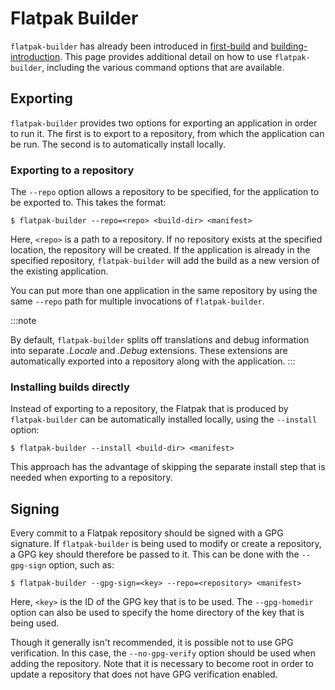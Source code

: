 # Flatpak Builder

`flatpak-builder` has already been introduced in
[first-build](first-build) and
[building-introduction](building-introduction). This page
provides additional detail on how to use `flatpak-builder`, including
the various command options that are available.

## Exporting

`flatpak-builder` provides two options for exporting an application in
order to run it. The first is to export to a repository, from which the
application can be run. The second is to automatically install locally.

### Exporting to a repository

The `--repo` option allows a repository to be specified, for the
application to be exported to. This takes the format:

    $ flatpak-builder --repo=<repo> <build-dir> <manifest>

Here, `<repo>` is a path to a repository. If no repository exists at the
specified location, the repository will be created. If the application
is already in the specified repository, `flatpak-builder` will add the
build as a new version of the existing application.

You can put more than one application in the same repository by using
the same `--repo` path for multiple invocations of `flatpak-builder`.

:::note

By default, `flatpak-builder` splits off translations and debug
information into separate _.Locale_ and _.Debug_
extensions. These extensions are automatically exported into a
repository along with the application.
:::

### Installing builds directly

Instead of exporting to a repository, the Flatpak that is produced by
`flatpak-builder` can be automatically installed locally, using the
`--install` option:

    $ flatpak-builder --install <build-dir> <manifest>

This approach has the advantage of skipping the separate install step
that is needed when exporting to a repository.

## Signing

Every commit to a Flatpak repository should be signed with a GPG
signature. If `flatpak-builder` is being used to modify or create a
repository, a GPG key should therefore be passed to it. This can be done
with the `--gpg-sign` option, such as:

    $ flatpak-builder --gpg-sign=<key> --repo=<repository> <manifest>

Here, `<key>` is the ID of the GPG key that is to be used. The
`--gpg-homedir` option can also be used to specify the home directory of
the key that is being used.

Though it generally isn't recommended, it is possible not to use GPG
verification. In this case, the `--no-gpg-verify` option should be used
when adding the repository. Note that it is necessary to become root in
order to update a repository that does not have GPG verification
enabled.
